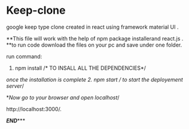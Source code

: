 # Keep-clone
google keep type clone created in react using framework material UI .


**This file will work with the help of npm package installerand react.js .
**to run code  download the files on your pc and save under one folder.

run command:
1. npm install     /* TO INSALL ALL THE DEPENDENCIES*/

**once the installation is complete
2. npm start     /* to start the deployement server*/

**Now go to your browser and open localhost*/

http://localhost:3000/.

*************END****************
